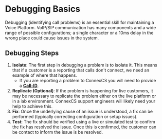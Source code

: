 # Debugging Basics
Debugging (identifying call problems) is an essential skill for maintaining a Voice Platform. VoIP/SIP communication has many components and a wide range of possible configurations; a single character or a 10ms delay in the wrong place could cause issues in the system. 

## Debugging Steps

1. **Isolate**: The first step in debugging a problem is to isolate it. This means that if a customer is a reporting that calls don't connect, we need an example of where that happens.
   * If you are reporting a problem to ConnexCS you will need to provide a [**Call-ID**](/howto/callid/).   
2. **Replicate (Optional)**: If the problem is happening for live customers, it may be necessary to replicate the problem either on the live platform or in a lab environment. ConnexCS support engineers will likely need your help to achieve this.
3. **Fix**: Once the underlying cause of an issue is understood, a fix can be performed (typically correcting configuration or setup issues). 
4. **Test**: The fix should be verified using a live or simulated test to confirm the fix has resolved the issue. Once this is confirmed, the customer can be contact to inform the issue is be resolved. 
